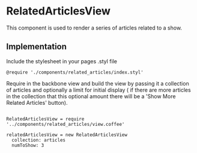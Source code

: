 # RelatedArticlesView

This component is used to render a series of articles related to a show. 

## Implementation

Include the stylesheet in your pages .styl file
````
@require './components/related_articles/index.styl'
````

Require in the backbone view and build the view by passing it a collection of articles and optionally a limit for initial display ( if there are more articles in the collection that this optional amount there will be a 'Show More Related Articles' button).

````

RelatedArticlesView = require '../components/related_articles/view.coffee'

relatedArticlesView = new RelatedArticlesView 
  collection: articles
  numToShow: 3

````

